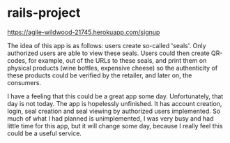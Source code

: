 # rails-project
https://agile-wildwood-21745.herokuapp.com/signup

The idea of this app is as follows: users create so-called 'seals'. Only authorized users are able to view these seals. Users could then create QR-codes, for example, out of the URLs to these seals, and print them on physical products (wine bottles, expensive cheese) so the authenticity of these products could be verified by the retailer, and later on, the consumers.

I have a feeling that this could be a great app some day. Unfortunately, that day is not today. The app is hopelessly unfinished. It has account creation, login, seal creation and seal viewing by authorized users implemented. So much of what I had planned is unimplemented, I was very busy and had little time for this app, but it will change some day, because I really feel this could be a useful service.
